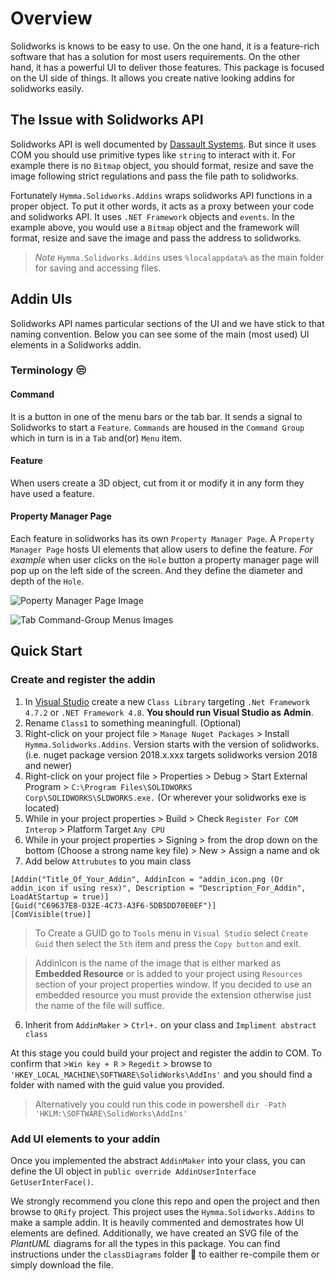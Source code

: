 # Overview
Solidworks is knows to be easy to use. On the one hand, it is a feature-rich software that has a solution for most users requirements. On the other hand, it has a powerful UI to deliver those features. This package is focused on the UI side of things. It allows you create native looking addins for solidworks easily.

## The Issue with Solidworks API 
 Solidworks API is well documented by [Dassault Systems](https://help.solidworks.com/2020/english/api/sldworksapiprogguide/Welcome.htm). But since it uses COM you should use primitive types like `string` to interact with it. For example there is no `Bitmap` object, you should format, resize and save the image following strict regulations and pass the file path to solidworks.
 
 Fortunately `Hymma.Solidworks.Addins` wraps solidworks API functions in a proper object. To put it other words, it acts as a proxy between your code and solidworks API. It uses `.NET Framework` objects and `events`. In the example above, you would use a `Bitmap` object and the framework will format, resize and save the image and pass the address to solidworks.
 > _Note_ 
 `Hymma.Solidworks.Addins` uses `%localappdata%` as the main folder for saving and accessing files.
## Addin UIs
Solidworks API names particular sections of the UI and we have stick to that naming convention. Below you can see some of the main (most used) UI elements in a Solidworks addin.
### Terminology :unamused:
#### Command
It is a button in one of the menu bars or the tab bar. It sends a signal to Solidworks to start a `Feature`. `Commands` are housed in the `Command Group` which in turn is in a `Tab` and(or) `Menu` item.

#### Feature
When users create a 3D object, cut from it or modify it in any form they have used a feature.

#### Property Manager Page
Each feature in solidworks has its own `Property Manager Page`. A `Property Manager Page` hosts UI elements that allow users to define the feature. _For example_ when user clicks on the `Hole` button a property manager page will pop up on the left side of the screen. And they define the diameter and depth of the `Hole`.

![Poperty Manager Page Image](/Docs/png/PopertyManagerPage.png)

![Tab Command-Group Menus Images](/Docs/png/Tab-commandGroup-Menus.png)

## Quick Start
### Create and register the addin 
1. In [Visual Studio](https://visualstudio.microsoft.com/vs/community/) create a new `Class Library` targeting `.Net Framework 4.7.2` or `.NET Framework 4.8`. **You should run Visual Studio as Admin**.
2. Rename `Class1` to something meaningfull. (Optional)
3. Right-click on your project file > `Manage Nuget Packages` > Install `Hymma.Solidworks.Addins`. Version starts with the version of solidworks. (i.e. nuget package version 2018.x.xxx targets solidworks version 2018 and newer)
4. Right-click on your project file > Properties > Debug > Start External Program > `C:\Program Files\SOLIDWORKS Corp\SOLIDWORKS\SLDWORKS.exe.` (Or wherever your solidworks exe is located)
5. While in your project properties > Build > Check `Register For COM Interop` > Platform Target `Any CPU`
6. While in your project properties > Signing > from the drop down on the bottom (Choose a strong name key file) > New > Assign a name and ok 
5. Add below `Attrubutes` to you main class
```CSharp
[Addin("Title_Of_Your_Addin", AddinIcon = "addin_icon.png (Or addin_icon if using resx)", Description = "Description_For_Addin", LoadAtStartup = true)]
[Guid("C69637E8-D32E-4C73-A3F6-5DB5DD70E0EF")]
[ComVisible(true)]
```
>To Create a GUID go to `Tools` menu in `Visual Studio` select `Create Guid` then select the `5th` item and press the `Copy button` and exit.

>AddinIcon is the name of the image that is either marked as **Embedded Resource** or is added to your project using `Resources` section of your project properties window. If you decided to use an embedded resource you must provide the extension otherwise just the name of the file will suffice.
6. Inherit from `AddinMaker` > `Ctrl+.` on your class and `Impliment abstract class`

At this stage you could build your project and register the addin to COM. To confirm that >`Win key + R` > `Regedit` > browse to `'HKEY_LOCAL_MACHINE\SOFTWARE\SolidWorks\AddIns'` and you should find a folder with named with the guid value you provided.
 > Alternatively you could run this code in powershell `dir -Path 'HKLM:\SOFTWARE\SolidWorks\AddIns'`

 ### Add UI elements to your addin
 Once you implemented the abstract `AddinMaker` into your class, you can define the UI object in `public override AddinUserInterface GetUserInterFace()`. 

 We strongly recommend you clone this repo and open the project and then browse to `QRify` project. This project uses the `Hymma.Solidworks.Addins` to make a sample addin. It is heavily commented and demostrates how UI elements are defined.
Additionally, we have created an SVG file of the *PlantUML* diagrams for all the types in this package. You can find instructions under the `classDiagrams` folder :open_file_folder: to eaither re-compile them or simply download the file.

